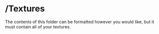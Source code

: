 # /Textures
The contents of this folder can be formatted however you would like, but it must contain all of your textures.
